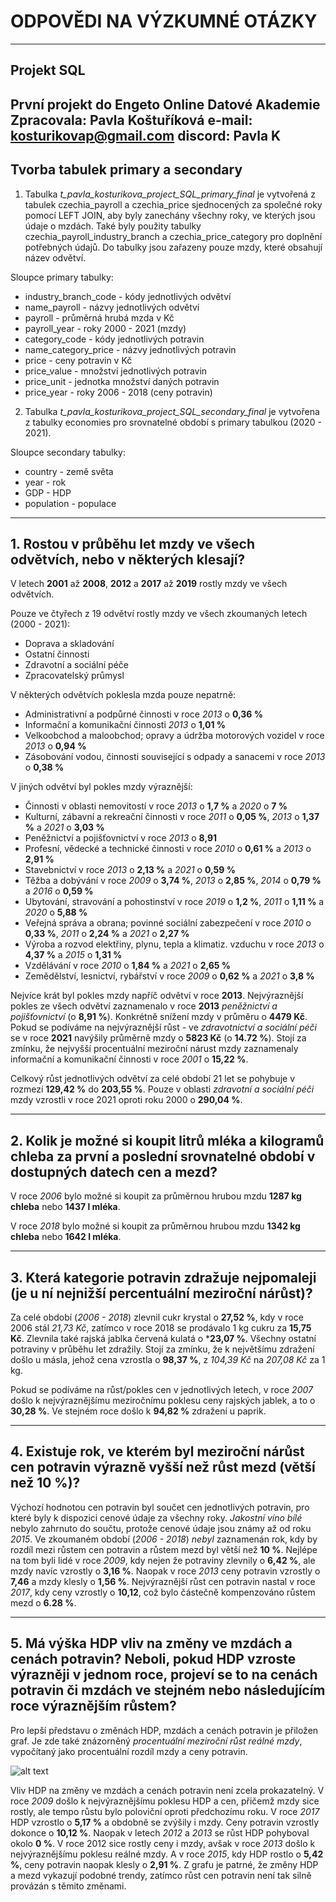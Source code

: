 # ODPOVĚDI NA VÝZKUMNÉ OTÁZKY
---

## Projekt SQL 
První projekt do Engeto Online Datové Akademie
**Zpracovala**: Pavla Koštuříková
**e-mail**: kosturikovap@gmail.com
**discord**: Pavla K
---

## Tvorba tabulek primary a secondary

1. Tabulka *t_pavla_kosturikova_project_SQL_primary_final* je vytvořená z tabulek czechia_payroll a czechia_price sjednocených za společné roky pomocí LEFT JOIN, aby byly zanechány všechny roky, ve kterých jsou údaje o mzdách. Také byly použity tabulky czechia_payroll_industry_branch a czechia_price_category pro doplnění potřebných údajů.
Do tabulky jsou zařazeny pouze mzdy, které obsahují název odvětví.

Sloupce primary tabulky:
- industry_branch_code - kódy jednotlivých odvětví
- name_payroll - názvy jednotlivých odvětví
- payroll - průměrná hrubá mzda v Kč
- payroll_year - roky 2000 - 2021 (mzdy)
- category_code - kódy jednotlivých potravin
- name_category_price - názvy jednotlivých potravin
- price - ceny potravin v Kč
- price_value - množství jednotlivých potravin
- price_unit - jednotka množství daných potravin
- price_year - roky 2006 - 2018 (ceny potravin)

2. Tabulka *t_pavla_kosturikova_project_SQL_secondary_final* je vytvořena z tabulky economies pro srovnatelné období s primary tabulkou (2020 - 2021).

Sloupce secondary tabulky:
- country - země světa
- year - rok
- GDP - HDP
- population - populace

---

## 1. Rostou v průběhu let mzdy ve všech odvětvích, nebo v některých klesají?

V letech **2001** až **2008**, **2012** a **2017** až **2019** rostly mzdy ve všech odvětvích.

Pouze ve čtyřech z 19 odvětví rostly mzdy ve všech zkoumaných letech (2000 - 2021):
- Doprava a skladování 
- Ostatní činnosti
- Zdravotní a sociální péče
- Zpracovatelský průmysl

V některých odvětvích poklesla mzda pouze nepatrně:
- Administrativní a podpůrné činnosti v roce *2013* o **0,36 %**
- Informační a komunikační činnosti *2013* o **1,01 %**
- Velkoobchod a maloobchod; opravy a údržba motorových vozidel v roce *2013* o **0,94 %**
- Zásobování vodou, činnosti související s odpady a sanacemi v roce *2013* o **0,38 %**

V jiných odvětví byl pokles mzdy výraznější:
- Činnosti v oblasti nemovitostí v roce *2013* o **1,7 %** a *2020* o **7 %**
- Kulturní, zábavní a rekreační činnosti v roce *2011* o **0,05 %**, *2013* o **1,37 %** a *2021* o **3,03 %**
- Peněžnictví a pojišťovnictví v roce *2013* o **8,91**
- Profesní, vědecké a technické činnosti v roce *2010* o **0,61 %** a *2013* o **2,91 %**
- Stavebnictví v roce *2013* o **2,13 %** a *2021* o **0,59 %**
- Těžba a dobývání v roce *2009* o **3,74 %**, *2013* o **2,85 %**, *2014* o **0,79 %** a *2016* o **0,59 %** 
- Ubytování, stravování a pohostinství v roce *2019* o **1,2 %**, *2011* o **1,11 %** a *2020* o **5,88 %**
- Veřejná správa a obrana; povinné sociální zabezpečení v roce *2010* o **0,33 %**, *2011* o **2,24 %** a *2021* o **2,27 %**
- Výroba a rozvod elektřiny, plynu, tepla a klimatiz. vzduchu v roce *2013* o **4,37 %** a *2015* o **1,31 %**
- Vzdělávání v roce *2010* o **1,84 %** a *2021* o **2,65 %**
- Zemědělství, lesnictví, rybářství v roce *2009* o **0,62 %** a *2021* o **3,8 %**

Nejvíce krát byl pokles mzdy napříč odvětví v roce **2013**. Nejvýraznější pokles ze všech odvětví zaznamenalo v roce **2013** *peněžnictví a pojišťovnictví* (o **8,91 %**). Konkrétně snížení mzdy v průměru o **4479 Kč**.
Pokud se podíváme na nejvýraznější růst - ve *zdravotnictví a sociální péči* se v roce **2021** navýšily průměrně mzdy o **5823 Kč** (o **14.72 %**). Stojí za zmínku, že nejvyšší procentuální meziroční nárust mzdy zaznamenaly informační a komunikační činnosti v roce *2001* o **15,22 %**.

Celkový růst jednotlivých odvětví za celé období 21 let se pohybuje v rozmezí **129,42 %** do **203,55 %**. Pouze v oblasti *zdravotní a sociální péči* mzdy vzrostli v roce 2021 oproti roku 2000 o **290,04 %**.

---

## 2. Kolik je možné si koupit litrů mléka a kilogramů chleba za první a poslední srovnatelné období v dostupných datech cen a mezd?

V roce *2006* bylo možné si koupit za průměrnou hrubou mzdu **1287 kg chleba** nebo **1437 l mléka**.

V roce *2018* bylo možné si koupit za průměrnou hrubou mzdu **1342 kg chleba** nebo **1642 l mléka**.

---

## 3. Která kategorie potravin zdražuje nejpomaleji (je u ní nejnižší percentuální meziroční nárůst)?

Za celé období (*2006 - 2018*) zlevnil cukr krystal o **27,52 %**, kdy v roce 2006 stál *21,73 Kč*, zatímco v roce 2018 se prodávalo 1 kg cukru za **15,75 Kč**. Zlevnila také rajská jablka červená kulatá o ***23,07 %**. Všechny ostatní potraviny v průběhu let zdražily.
Stojí za zmínku, že k největšímu zdražení došlo u másla, jehož cena vzrostla o **98,37 %**, z *104,39 Kč* na *207,08 Kč* za 1 kg.

Pokud se podíváme na růst/pokles cen v jednotlivých letech, v roce *2007* došlo k nejvýraznějšímu meziročnímu poklesu ceny rajských jablek, a to o **30,28 %**. Ve stejném roce došlo k **94,82 %** zdražení u paprik.

---

## 4. Existuje rok, ve kterém byl meziroční nárůst cen potravin výrazně vyšší než růst mezd (větší než 10 %)?

Výchozí hodnotou cen potravin byl součet cen jednotlivých potravin, pro které byly k dispozici cenové údaje za všechny roky. *Jakostní víno bílé* nebylo zahrnuto do součtu, protože cenové údaje jsou známy až od roku *2015*. 
Ve zkoumaném období (*2006 - 2018*) *nebyl* zaznamenán rok, kdy by rozdíl mezi růstem cen potravin a růstem mezd byl větší než **10 %**.
Nejlépe na tom byli lidé v roce *2009*, kdy nejen že potraviny zlevnily o **6,42 %**, ale mzdy navíc vzrostly o **3,16 %**.
Naopak v roce *2013* ceny potravin vzrostly o **7,46** a mzdy klesly o **1,56 %**.
Nejvýraznější růst cen potravin nastal v roce *2017*, kdy ceny vzrostly o **10,12**, což bylo částečně kompenzováno růstem mezd o **6.28 %**.

---

## 5. Má výška HDP vliv na změny ve mzdách a cenách potravin? Neboli, pokud HDP vzroste výrazněji v jednom roce, projeví se to na cenách potravin či mzdách ve stejném nebo následujícím roce výraznějším růstem?

Pro lepší představu o změnách HDP, mzdách a cenách potravin je přiložen graf. Je zde také znázorněný *procentuální meziroční růst reálné mzdy*, vypočítaný jako procentuální rozdíl mzdy a ceny potravin.

![alt text](image-2.png)

Vliv HDP na změny ve mzdách a cenách potravin není zcela prokazatelný. V roce *2009* došlo k nejvýraznějšímu poklesu HDP a cen, přičemž mzdy sice rostly, ale tempo růstu bylo poloviční oproti předchozímu roku. V roce *2017* HDP vzrostlo o **5,17 %** a obdobně se zvýšily i mzdy. Ceny potravin vzrostly dokonce o **10,12 %**. 
Naopak v letech *2012* a *2013* se růst HDP pohyboval okolo **0 %**. V roce 2012 sice rostly ceny i mzdy, avšak v roce *2013* došlo k nejvýraznějšímu poklesu reálné mzdy. 
A v roce *2015*, kdy HDP rostlo o **5,42 %**, ceny potravin naopak klesly o **2,91 %**.
Z grafu je patrné, že změny HDP a mezd vykazují podobné trendy, zatímco růst cen potravin není tak silně provázán s těmito změnami.
